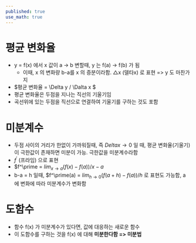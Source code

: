 ```yaml
---
published: true
use_math: true
---
```

# 평균 변화율
  - y = f(x) 에서 x 값이 a -> b 변할때, y 는 f(a) -> f(b) 가 됨
    - 이때, x 의 변화량 b-a를 x 의 증분이라함. △x (델타x) 로 표현 => y 도 마찬가지
  - $평균 변화율 = \Delta y / \Dalta x $
  - 평균 변화율은 두점을 지나는 직선의 기울기임
  - 곡선위에 있는 두점을 직선으로 연결하여 기울기를 구하는 것도 포함
  
# 미분계수
  - 두점 사이의 거리가 한없이 가까워질때, 즉 $Delta x \to 0$ 일 때, 평균 변화율(기울기)이 극한값이 존재하면 미분이 가능. 극한값을 미분계수라함
  - $f^\prime$ (프라임) 으로 표현
  - $f^\prime = $lim_{x \to a} (f(x) - f(a)) / x-a$
  - b-a = h 일때, $f^\prime(a) = $lim_{h \to 0} (f(a+h) - f(a)) / h$ 로 표현도 가능함, a 에 변화에 따라 미분계수가 변화함
  
# 도함수
  - 함수 f(x) 가 미분계수가 있다면, 값에 대응하는 새로운 함수
  - 이 도함수를 구하는 것을 f(x) 에 대해 **미분한다함 => 미분법**


# 